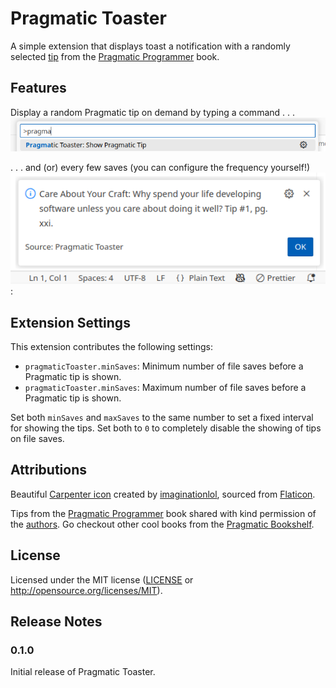 # Pragmatic Toaster

A simple extension that displays toast a notification with a randomly selected [tip]
from the [Pragmatic Programmer] book.

[tip]: https://pragprog.com/tips/
[Pragmatic Programmer]: https://pragprog.com/titles/tpp20/the-pragmatic-programmer-20th-anniversary-edition/

## Features

Display a random Pragmatic tip on demand by typing a command . . .
![Command](https://raw.githubusercontent.com/matej-almasi/pragmatic-toaster/main/images/command.png)

. . . and (or) every few saves (you can configure the frequency yourself!)
![Pragmatic tip](https://raw.githubusercontent.com/matej-almasi/pragmatic-toaster/main/images/toast.png):

## Extension Settings

This extension contributes the following settings:

- `pragmaticToaster.minSaves`: Minimum number of file saves before a Pragmatic tip is shown.
- `pragmaticToaster.minSaves`: Maximum number of file saves before a Pragmatic tip is shown.

Set both `minSaves` and `maxSaves` to the same number to set a fixed interval for showing the
tips. Set both to `0` to completely disable the showing of tips on file saves.

## Attributions

Beautiful [Carpenter icon] created by [imaginationlol], sourced from [Flaticon].

Tips from the [Pragmatic Programmer] book shared with kind permission of the [authors].
Go checkout other cool books from the [Pragmatic Bookshelf](https://pragprog.com/).

[Carpenter icon]: https://www.flaticon.com/free-icon/wood-plane_4854604?term=wood+plane&page=1&position=30&origin=search&related_id=4854604
[imaginationlol]: https://www.flaticon.com/authors/imaginationlol
[Flaticon]: https://www.flaticon.com/
[authors]: https://pragprog.com/titles/tpp20/the-pragmatic-programmer-20th-anniversary-edition/#author

## License

Licensed under the MIT license ([LICENSE](./LICENSE) or <http://opensource.org/licenses/MIT>).

## Release Notes

### 0.1.0

Initial release of Pragmatic Toaster.
